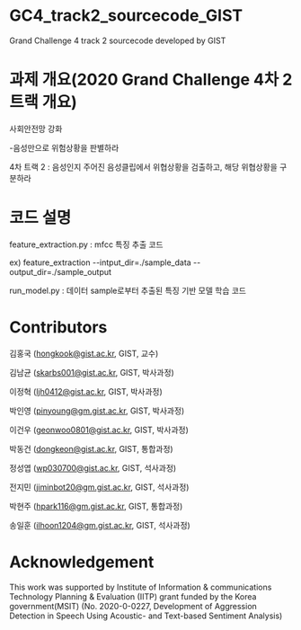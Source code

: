 # GC4_track2_sourcecode_GIST
Grand Challenge 4 track 2 sourcecode developed by GIST

# 과제 개요(2020 Grand Challenge 4차 2트랙 개요)
사회안전망 강화

-음성만으로 위험상황을 판별하라

4차 트랙 2 : 음성인지	주어진 음성클립에서 위협상황을 검출하고, 해당 위협상황을 구분하라

# 코드 설명
feature_extraction.py : mfcc 특징 추출 코드

ex) feature_extraction --intput_dir=./sample_data --output_dir=./sample_output

run_model.py : 데이터 sample로부터 추출된 특징 기반 모델 학습 코드

# Contributors
김홍국 (hongkook@gist.ac.kr, GIST, 교수)

김남균 (skarbs001@gist.ac.kr, GIST, 박사과정)

이정혁 (ljh0412@gist.ac.kr, GIST, 박사과정)

박인영 (pinyoung@gm.gist.ac.kr, GIST, 박사과정)

이건우 (geonwoo0801@gist.ac.kr, GIST, 박사과정)

박동건 (dongkeon@gist.ac.kr, GIST, 통합과정)

정성엽 (wp030700@gist.ac.kr, GIST, 석사과정)

전지민 (jiminbot20@gm.gist.ac.kr, GIST, 석사과정)

박현주 (hpark116@gm.gist.ac.kr, GIST, 통합과정)

송일훈 (ilhoon1204@gm.gist.ac.kr, GIST, 석사과정)

# Acknowledgement
This work was supported by Institute of Information & communications Technology Planning & Evaluation (IITP) grant funded by the Korea government(MSIT) (No. 2020-0-0227, Development of Aggression Detection in Speech Using Acoustic- and Text-based Sentiment Analysis)
